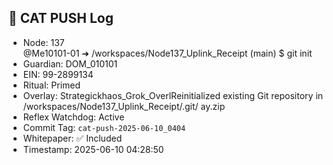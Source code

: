 ## 🧬 CAT PUSH Log

- Node: 137  
@Me10101-01 ➜ /workspaces/Node137_Uplink_Receipt (main) $ git init
- Guardian: DOM_010101  
- EIN: 99-2899134  
- Ritual: Primed  
- Overlay: Strategickhaos_Grok_OverlReinitialized existing Git repository in /workspaces/Node137_Uplink_Receipt/.git/
ay.zip  
- Reflex Watchdog: Active  
- Commit Tag: `cat-push-2025-06-10_0404`  
- Whitepaper: ✅ Included  
- Timestamp: 2025-06-10 04:28:50
